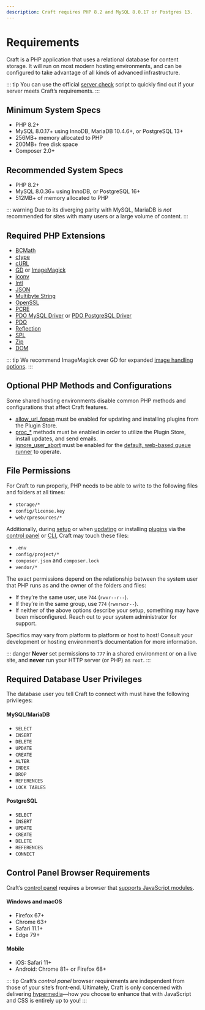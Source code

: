 ```yaml
---
description: Craft requires PHP 8.2 and MySQL 8.0.17 or Postgres 13.
---
```


# Requirements

Craft is a PHP application that uses a relational database for content storage. It will run on most modern hosting environments, and can be configured to take advantage of all kinds of advanced infrastructure.

::: tip
You can use the official [server check](https://github.com/craftcms/server-check) script to quickly find out if your server meets Craft’s requirements.
:::

<columns>
<column>

## Minimum System Specs

- PHP 8.2+
- MySQL 8.0.17+ using InnoDB, MariaDB 10.4.6+, or PostgreSQL 13+
- 256MB+ memory allocated to PHP
- 200MB+ free disk space
- Composer 2.0+

</column>
<column>

## Recommended System Specs

- PHP 8.2+
- MySQL 8.0.36+ using InnoDB, or PostgreSQL 16+
- 512MB+ of memory allocated to PHP

</column>
</columns>

::: warning
Due to its diverging parity with MySQL, MariaDB is _not_ recommended for sites with many users or a large volume of content.
:::

## Required PHP Extensions

- [BCMath](https://www.php.net/manual/en/book.bc.php)
- [ctype](https://secure.php.net/manual/en/book.ctype.php)
- [cURL](http://php.net/manual/en/book.curl.php)
- [GD](http://php.net/manual/en/book.image.php) or [ImageMagick](http://php.net/manual/en/book.imagick.php)
- [iconv](http://php.net/manual/en/book.iconv.php)
- [Intl](http://php.net/manual/en/book.intl.php)
- [JSON](http://php.net/manual/en/book.json.php)
- [Multibyte String](http://php.net/manual/en/book.mbstring.php)
- [OpenSSL](http://php.net/manual/en/book.openssl.php)
- [PCRE](http://php.net/manual/en/book.pcre.php)
- [PDO MySQL Driver](http://php.net/manual/en/ref.pdo-mysql.php) or [PDO PostgreSQL Driver](http://php.net/manual/en/ref.pdo-pgsql.php)
- [PDO](http://php.net/manual/en/book.pdo.php)
- [Reflection](http://php.net/manual/en/class.reflectionextension.php)
- [SPL](http://php.net/manual/en/book.spl.php)
- [Zip](http://php.net/manual/en/book.zip.php)
- [DOM](http://php.net/manual/en/book.dom.php)

::: tip
We recommend ImageMagick over GD for expanded [image handling options](development/image-transforms.md).
:::

## Optional PHP Methods and Configurations

Some shared hosting environments disable common PHP methods and configurations that affect Craft features.

- [allow_url_fopen](http://php.net/manual/en/filesystem.configuration.php#ini.allow-url-fopen) must be enabled for updating and installing plugins from the Plugin Store.
- [proc_*](http://php.net/manual/en/ref.exec.php) methods must be enabled in order to utilize the Plugin Store, install updates, and send emails.
- [ignore_user_abort](https://www.php.net/manual/en/function.ignore-user-abort.php) must be enabled for the [default, web-based queue runner](config4:runQueueAutomatically) to operate.

## File Permissions

For Craft to run properly, PHP needs to be able to write to the following files and folders at all times:

- `storage/*`
- `config/license.key`
- `web/cpresources/*`

Additionally, during [setup](kb:first-time-setup) or when [updating](update.md) or installing [plugins](system/plugins.md) via the [control panel](system/control-panel.md) or [CLI](system/cli.md), Craft may touch these files:

- `.env`
- `config/project/*`
- `composer.json` and `composer.lock`
- `vendor/*`

The exact permissions depend on the relationship between the system user that PHP runs as and the owner of the folders and files:

- If they’re the same user, use `744` (`rwxr--r--`).
- If they’re in the same group, use `774` (`rwxrwxr--`).
- If neither of the above options describe your setup, something may have been misconfigured. Reach out to your system administrator for support.

Specifics may vary from platform to platform or host to host! Consult your development or hosting environment’s documentation for more information.

::: danger
**Never** set permissions to `777` in a shared environment or on a live site, and **never** run your HTTP server (or PHP) as `root`.
:::

## Required Database User Privileges

The database user you tell Craft to connect with must have the following privileges:

<columns>
<column>

#### MySQL/MariaDB

- `SELECT`
- `INSERT`
- `DELETE`
- `UPDATE`
- `CREATE`
- `ALTER`
- `INDEX`
- `DROP`
- `REFERENCES`
- `LOCK TABLES`

</column>

<column>

#### PostgreSQL

- `SELECT`
- `INSERT`
- `UPDATE`
- `CREATE`
- `DELETE`
- `REFERENCES`
- `CONNECT`

</column>
</columns>

<See path="reference/config/db.md" />

## Control Panel Browser Requirements

Craft’s [control panel](./control-panel.md) requires a browser that [supports JavaScript modules](https://caniuse.com/#feat=es6-module-dynamic-import).

#### Windows and macOS

- Firefox 67+
- Chrome 63+
- Safari 11.1+
- Edge 79+

#### Mobile

- iOS: Safari 11+
- Android: Chrome 81+ or Firefox 68+

::: tip
Craft’s _control panel_ browser requirements are independent from those of your site’s front-end. Ultimately, Craft is only concerned with delivering [hypermedia](https://en.wikipedia.org/wiki/Hypermedia)—how you choose to enhance that with JavaScript and CSS is entirely up to you!
:::
